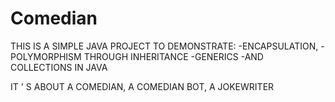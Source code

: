 # Comedian
   THIS IS A SIMPLE JAVA PROJECT TO DEMONSTRATE:
      -ENCAPSULATION, 
      -POLYMORPHISM THROUGH INHERITANCE
      -GENERICS 
      -AND COLLECTIONS IN JAVA
      
  IT ' S ABOUT A COMEDIAN, A COMEDIAN BOT, A JOKEWRITER
  
